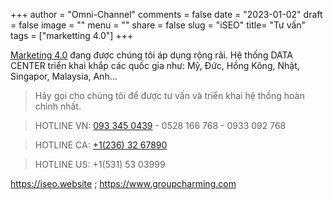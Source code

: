+++
author = "Omni-Channel"
comments = false
date = "2023-01-02"
draft = false
image = ""
menu = ""
share = false
slug = "iSEO"
title= "Tư vấn"
tags = ["marketting 4.0"]
+++

[Marketing 4.0](https://omni-channel.vn/crm/) đang được chúng tôi áp dụng rộng rãi. Hệ thống DATA CENTER triển khai khắp các quốc gia như: Mỹ, Đức, Hồng Kông, Nhật, Singapor, Malaysia, Anh...

> Hãy gọi cho chúng tôi để được tư vấn và triển khai hệ thống hoàn chỉnh nhất.  <space> <space>
  
> HOTLINE VN: [093 345 0439](tel:+84933450439) - 0528 166 768 - 0933 092 768  <space> <space>
  
> HOTLINE CA: [+1(236) 32 67890](tel:+12363267890)  <space> <space>
  
> HOTLINE US: +1(531) 53 03999

https://iseo.website ; https://www.groupcharming.com

